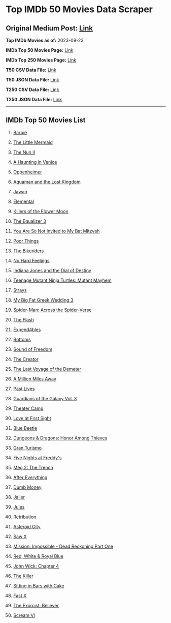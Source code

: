 # Top IMDb 50 Movies Data Scraper

## Original Medium Post: [Link](https://medium.com/@nishantsahoo/which-movie-should-i-watch-5c83a3c0f5b1)

**Top IMDb Movies as of:** 2023-09-23

**IMDb Top 50 Movies Page:** [Link](http://www.imdb.com/search/title?release_date=2023,2023&title_type=feature)

**IMDb Top 250 Movies Page:** [Link](https://www.imdb.com/chart/top/)

**T50 CSV Data File:** [Link](/Data/T50/data.csv)

**T50 JSON Data File:** [Link](/Data/T50/data.json)

**T250 CSV Data File:** [Link](/Data/T250/data.csv)

**T250 JSON Data File:** [Link](/Data/T250/data.json)

---

## IMDb Top 50 Movies List

1. [Barbie](https://www.imdb.com/title/tt1517268/?ref_=adv_li_tt)

2. [The Little Mermaid](https://www.imdb.com/title/tt5971474/?ref_=adv_li_tt)

3. [The Nun II](https://www.imdb.com/title/tt10160976/?ref_=adv_li_tt)

4. [A Haunting in Venice](https://www.imdb.com/title/tt22687790/?ref_=adv_li_tt)

5. [Oppenheimer](https://www.imdb.com/title/tt15398776/?ref_=adv_li_tt)

6. [Aquaman and the Lost Kingdom](https://www.imdb.com/title/tt9663764/?ref_=adv_li_tt)

7. [Jawan](https://www.imdb.com/title/tt15354916/?ref_=adv_li_tt)

8. [Elemental](https://www.imdb.com/title/tt15789038/?ref_=adv_li_tt)

9. [Killers of the Flower Moon](https://www.imdb.com/title/tt5537002/?ref_=adv_li_tt)

10. [The Equalizer 3](https://www.imdb.com/title/tt17024450/?ref_=adv_li_tt)

11. [You Are So Not Invited to My Bat Mitzvah](https://www.imdb.com/title/tt21276878/?ref_=adv_li_tt)

12. [Poor Things](https://www.imdb.com/title/tt14230458/?ref_=adv_li_tt)

13. [The Bikeriders](https://www.imdb.com/title/tt21454134/?ref_=adv_li_tt)

14. [No Hard Feelings](https://www.imdb.com/title/tt15671028/?ref_=adv_li_tt)

15. [Indiana Jones and the Dial of Destiny](https://www.imdb.com/title/tt1462764/?ref_=adv_li_tt)

16. [Teenage Mutant Ninja Turtles: Mutant Mayhem](https://www.imdb.com/title/tt8589698/?ref_=adv_li_tt)

17. [Strays](https://www.imdb.com/title/tt15153532/?ref_=adv_li_tt)

18. [My Big Fat Greek Wedding 3](https://www.imdb.com/title/tt21103300/?ref_=adv_li_tt)

19. [Spider-Man: Across the Spider-Verse](https://www.imdb.com/title/tt9362722/?ref_=adv_li_tt)

20. [The Flash](https://www.imdb.com/title/tt0439572/?ref_=adv_li_tt)

21. [Expend4bles](https://www.imdb.com/title/tt3291150/?ref_=adv_li_tt)

22. [Bottoms](https://www.imdb.com/title/tt17527468/?ref_=adv_li_tt)

23. [Sound of Freedom](https://www.imdb.com/title/tt7599146/?ref_=adv_li_tt)

24. [The Creator](https://www.imdb.com/title/tt11858890/?ref_=adv_li_tt)

25. [The Last Voyage of the Demeter](https://www.imdb.com/title/tt1001520/?ref_=adv_li_tt)

26. [A Million Miles Away](https://www.imdb.com/title/tt21940010/?ref_=adv_li_tt)

27. [Past Lives](https://www.imdb.com/title/tt13238346/?ref_=adv_li_tt)

28. [Guardians of the Galaxy Vol. 3](https://www.imdb.com/title/tt6791350/?ref_=adv_li_tt)

29. [Theater Camp](https://www.imdb.com/title/tt21232992/?ref_=adv_li_tt)

30. [Love at First Sight](https://www.imdb.com/title/tt13444014/?ref_=adv_li_tt)

31. [Blue Beetle](https://www.imdb.com/title/tt9362930/?ref_=adv_li_tt)

32. [Dungeons & Dragons: Honor Among Thieves](https://www.imdb.com/title/tt2906216/?ref_=adv_li_tt)

33. [Gran Turismo](https://www.imdb.com/title/tt4495098/?ref_=adv_li_tt)

34. [Five Nights at Freddy's](https://www.imdb.com/title/tt4589218/?ref_=adv_li_tt)

35. [Meg 2: The Trench](https://www.imdb.com/title/tt9224104/?ref_=adv_li_tt)

36. [After Everything](https://www.imdb.com/title/tt15334488/?ref_=adv_li_tt)

37. [Dumb Money](https://www.imdb.com/title/tt13957560/?ref_=adv_li_tt)

38. [Jailer](https://www.imdb.com/title/tt11663228/?ref_=adv_li_tt)

39. [Jules](https://www.imdb.com/title/tt15428940/?ref_=adv_li_tt)

40. [Retribution](https://www.imdb.com/title/tt6906292/?ref_=adv_li_tt)

41. [Asteroid City](https://www.imdb.com/title/tt14230388/?ref_=adv_li_tt)

42. [Saw X](https://www.imdb.com/title/tt21807222/?ref_=adv_li_tt)

43. [Mission: Impossible - Dead Reckoning Part One](https://www.imdb.com/title/tt9603212/?ref_=adv_li_tt)

44. [Red, White & Royal Blue](https://www.imdb.com/title/tt10172266/?ref_=adv_li_tt)

45. [John Wick: Chapter 4](https://www.imdb.com/title/tt10366206/?ref_=adv_li_tt)

46. [The Killer](https://www.imdb.com/title/tt1136617/?ref_=adv_li_tt)

47. [Sitting in Bars with Cake](https://www.imdb.com/title/tt8452344/?ref_=adv_li_tt)

48. [Fast X](https://www.imdb.com/title/tt5433140/?ref_=adv_li_tt)

49. [The Exorcist: Believer](https://www.imdb.com/title/tt12921446/?ref_=adv_li_tt)

50. [Scream VI](https://www.imdb.com/title/tt17663992/?ref_=adv_li_tt)
